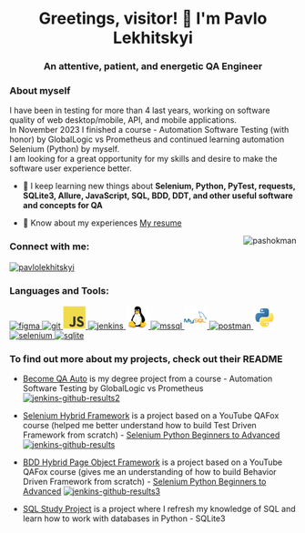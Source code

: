 <!--
**pashokman/pashokman** is a ✨ _special_ ✨ repository because its `README.md` (this file) appears on your GitHub profile.

Here are some ideas to get you started:

- 🔭 I’m currently working on ...
- 🌱 I’m currently learning ...
- 👯 I’m looking to collaborate on ...
- 🤔 I’m looking for help with ...
- 💬 Ask me about ...
- 📫 How to reach me: ...
- 😄 Pronouns: ...
- ⚡ Fun fact: ...
-->


<h1 align="center">Greetings, visitor! 👋 I'm Pavlo Lekhitskyi</h1>
<h3 align="center">An attentive, patient, and energetic QA Engineer</h3>

<h3>About myself</h3>
I have been in testing for more than 4 last years, working on software quality of web desktop/mobile, API, and mobile applications. <br>
In November 2023 I finished a course - Automation Software Testing (with honor) by GlobalLogic vs Prometheus and continued learning automation Selenium (Python) by myself.<br>
I am looking for a great opportunity for my skills and desire to make the software user experience better.<br>

- 🌱 I keep learning new things about **Selenium, Python, PyTest, requests, SQLite3, Allure, JavaScript, SQL, BDD, DDT, and other useful software and concepts for QA**

- 📄 Know about my experiences [My resume](https://drive.google.com/file/d/1LciUq8IDYBpBkenGOfP7E8fPpREWjMkH/view?usp=sharing)
<p><img align="right" src="https://github-readme-stats.vercel.app/api/top-langs?username=pashokman&show_icons=true&locale=en&layout=compact" alt="pashokman" /></p>
<h3 align="left">Connect with me:</h3>
<p align="left">
<a href="https://www.linkedin.com/in/pavlolekhitskyi/" target="blank"><img align="center" src="https://raw.githubusercontent.com/rahuldkjain/github-profile-readme-generator/master/src/images/icons/Social/linked-in-alt.svg" alt="pavlolekhitskyi" height="30" width="40" /></a>
</p>

<h3 align="left">Languages and Tools:</h3>
<p align="left"> <a href="https://www.figma.com/" target="_blank" rel="noreferrer"> <img src="https://www.vectorlogo.zone/logos/figma/figma-icon.svg" alt="figma" width="40" height="40"/> </a> <a href="https://git-scm.com/" target="_blank" rel="noreferrer"> <img src="https://www.vectorlogo.zone/logos/git-scm/git-scm-icon.svg" alt="git" width="40" height="40"/> </a> <a href="https://developer.mozilla.org/en-US/docs/Web/JavaScript" target="_blank" rel="noreferrer"> <img src="https://raw.githubusercontent.com/devicons/devicon/master/icons/javascript/javascript-original.svg" alt="javascript" width="40" height="40"/> </a> <a href="https://www.jenkins.io" target="_blank" rel="noreferrer"> <img src="https://www.vectorlogo.zone/logos/jenkins/jenkins-icon.svg" alt="jenkins" width="40" height="40"/> </a> <a href="https://www.linux.org/" target="_blank" rel="noreferrer"> <img src="https://raw.githubusercontent.com/devicons/devicon/master/icons/linux/linux-original.svg" alt="linux" width="40" height="40"/> </a> <a href="https://www.microsoft.com/en-us/sql-server" target="_blank" rel="noreferrer"> <img src="https://www.svgrepo.com/show/303229/microsoft-sql-server-logo.svg" alt="mssql" width="40" height="40"/> </a> <a href="https://www.mysql.com/" target="_blank" rel="noreferrer"> <img src="https://raw.githubusercontent.com/devicons/devicon/master/icons/mysql/mysql-original-wordmark.svg" alt="mysql" width="40" height="40"/> </a> <a href="https://postman.com" target="_blank" rel="noreferrer"> <img src="https://www.vectorlogo.zone/logos/getpostman/getpostman-icon.svg" alt="postman" width="40" height="40"/> </a> <a href="https://www.python.org" target="_blank" rel="noreferrer"> <img src="https://raw.githubusercontent.com/devicons/devicon/master/icons/python/python-original.svg" alt="python" width="40" height="40"/> </a> <a href="https://www.selenium.dev" target="_blank" rel="noreferrer"> <img src="https://raw.githubusercontent.com/detain/svg-logos/780f25886640cef088af994181646db2f6b1a3f8/svg/selenium-logo.svg" alt="selenium" width="40" height="40"/> </a> <a href="https://www.sqlite.org/" target="_blank" rel="noreferrer"> <img src="https://www.vectorlogo.zone/logos/sqlite/sqlite-icon.svg" alt="sqlite" width="40" height="40"/> </a> </p>

<h3>To find out more about my projects, check out their README</h3>

- <a href="https://github.com/pashokman/Become-QA-Auto">Become QA Auto</a> is my degree project from a course - Automation Software Testing by GlobalLogic vs Prometheus
<a href="https://ibb.co/4Vz3PRr"><img src="https://i.ibb.co/qrKVkYQ/jenkins-github-results2.png" alt="jenkins-github-results2" border="0"></a>

- <a href="https://github.com/pashokman/SeleniumHybridFramework">Selenium Hybrid Framework</a> is a project based on a YouTube QAFox course (helped me better understand how to build Test Driven Framework from scratch) - <a href="https://www.youtube.com/watch?v=4fLblSQPBKY&list=PLsjUcU8CQXGEe8D7ZVJnANklJEHeqjBul&index=290">Selenium Python Beginners to Advanced</a>
<a href="https://ibb.co/bFC3m1r"><img src="https://i.ibb.co/r3zt0kZ/jenkins-github-results.png" alt="jenkins-github-results" border="0"></a>

- <a href="https://github.com/pashokman/BDDHybridPageObjectFramework">BDD Hybrid Page Object Framework</a> is a project based on a YouTube QAFox course (gives me an understanding of how to build Behavior Driven Framework from scratch) - <a href="https://www.youtube.com/watch?v=H3gsmURQQZg&list=PLsjUcU8CQXGEe8D7ZVJnANklJEHeqjBul&index=303">Selenium Python Beginners to Advanced</a>
<a href="https://ibb.co/r2jNnjH"><img src="https://i.ibb.co/yF97L9q/jenkins-github-results3.png" alt="jenkins-github-results3" border="0"></a>

- <a href="https://github.com/pashokman/sql_study_project">SQL Study Project</a> is a project where I refresh my knowledge of SQL and learn how to work with databases in Python - SQLite3</a>
